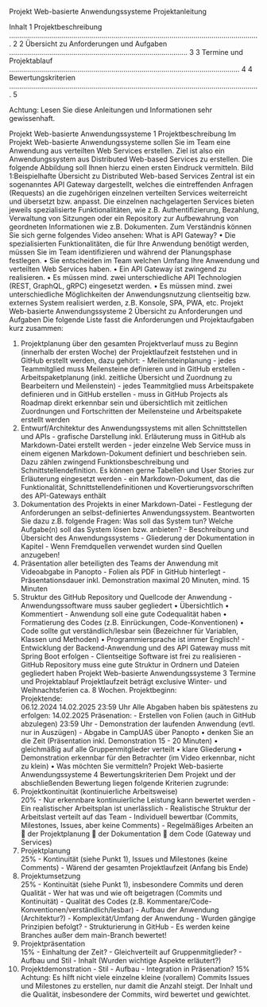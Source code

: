    Projekt Web-basierte Anwendungssysteme 
Projektanleitung 
 
 
Inhalt 
1 Projektbeschreibung ............................................................................................................................. 2 
2 Übersicht zu Anforderungen und Aufgaben ......................................................................................... 3 
3 Termine und Projektablauf ................................................................................................................... 4 
4 Bewertungskriterien ............................................................................................................................. 5 
 
 
Achtung: Lesen Sie diese Anleitungen und Informationen sehr gewissenhaft. 
 
 
Projekt Web-basierte Anwendungssysteme 
1 Projektbeschreibung 
Im Projekt Web-basierte Anwendungssysteme sollen Sie im Team eine Anwendung aus verteilten Web 
Services erstellen. Ziel ist also ein Anwendungssystem aus Distributed Web-based Services zu 
erstellen. Die folgende Abbildung soll Ihnen hierzu einen ersten Eindruck vermitteln. 
Bild 1:Beispielhafte Übersicht zu Distributed Web-based Services 
Zentral ist ein sogenanntes API Gateway dargestellt, welches die eintreffenden Anfragen (Requests) an 
die zugehörigen einzelnen verteilten Services weiterreicht und übersetzt bzw. anpasst. Die einzelnen 
nachgelagerten Services bieten jeweils spezialisierte Funktionalitäten, wie z.B. Authentifizierung, 
Bezahlung, Verwaltung von Sitzungen oder ein Repository zur Aufbewahrung von geordneten 
Informationen wie z.B. Dokumenten. 
Zum Verständnis können Sie sich gerne folgendes Video ansehen: What is API Gateway? 
• Die spezialisierten Funktionalitäten, die für Ihre Anwendung benötigt werden, müssen Sie im 
Team identifizieren und während der Planungsphase festlegen. 
• Sie entscheiden im Team welchen Umfang Ihre Anwendung und verteilten Web Services haben. 
• Ein API Gateway ist zwingend zu realisieren. 
• Es müssen mind. zwei unterschiedliche API Technologien (REST, GraphQL, gRPC) eingesetzt 
werden. 
• Es müssen mind. zwei unterschiedliche Möglichkeiten der Anwendungsnutzung clientseitig bzw. 
externes System realisiert werden, z.B. Konsole, SPA, PWA, etc. 
Projekt Web-basierte Anwendungssysteme 
2 Übersicht zu Anforderungen und Aufgaben 
Die folgende Liste fasst die Anforderungen und Projektaufgaben kurz zusammen: 
1. Projektplanung über den gesamten Projektverlauf muss zu Beginn (innerhalb der ersten Woche) 
der Projektlaufzeit feststehen und in GitHub erstellt werden, dazu gehört: - Meilensteinplanung - jedes Teammitglied muss Meilensteine definieren und in GitHub 
erstellen - Arbeitspaketplanung (inkl. zeitliche Übersicht und Zuordnung zu Bearbeitern und 
Meilenstein) - jedes Teammitglied muss Arbeitspakete definieren und in GitHub erstellen - muss in GitHub Projects als Roadmap direkt erkennbar sein und übersichtlich mit zeitlichen 
Zuordnungen und Fortschritten der Meilensteine und Arbeitspakete erstellt werden 
2. Entwurf/Architektur des Anwendungssystems mit allen Schnittstellen und APIs - grafische Darstellung inkl. Erläuterung muss in GitHub als Markdown-Datei erstellt werden - jeder einzelne Web Service muss in einem eigenen Markdown-Dokument definiert und 
beschrieben sein. Dazu zählen zwingend Funktionsbeschreibung und Schnittstellendefinition. 
Es können gerne Tabellen und User Stories zur Erläuterung eingesetzt werden - ein Markdown-Dokument, das die Funktionalität, Schnittstellendefinitionen und 
Kovertierungsvorschriften des API-Gateways enthält 
3. Dokumentation des Projekts in einer Markdown-Datei - Festlegung der Anforderungen an selbst-definiertes Anwendungssystem. Beantworten Sie 
dazu z.B. folgende Fragen: Was soll das System tun? Welche Aufgabe(n) soll das System lösen 
bzw. anbieten? - Beschreibung und Übersicht des Anwendungssystems - Gliederung der Dokumentation in Kapitel - Wenn Fremdquellen verwendet wurden sind Quellen anzugeben! 
4. Präsentation aller beteiligten des Teams der Anwendung mit Videoabgabe in Panopto - Folien als PDF in GitHub hinterlegt - Präsentationsdauer inkl. Demonstration maximal 20 Minuten, mind. 15 Minuten 
5. Struktur des GitHub Repository und Quellcode der Anwendung - Anwendungssoftware muss sauber gegliedert 
• Übersichtlich 
• Kommentiert - Anwendung soll eine gute Codequalität haben 
• Formatierung des Codes (z.B. Einrückungen, Code-Konventionen) 
• Code sollte gut verständlich/lesbar sein (Bezeichner für Variablen, Klassen und 
Methoden) 
• Programmiersprache ist immer Englisch! - Entwicklung der Backend-Anwendung und des API Gateway muss mit Spring Boot erfolgen - Clientseitige Software ist frei zu realisieren - GitHub Repository muss eine gute Struktur in Ordnern und Dateien gegliedert haben 
Projekt Web-basierte Anwendungssysteme 
3 Termine und Projektablauf 
Projektlaufzeit beträgt exclusive Winter- und Weihnachtsferien ca. 8 Wochen. 
Projektbeginn:  
Projektende:  
06.12.2024 
14.02.2025 
23:59 Uhr 
Alle Abgaben haben bis spätestens zu erfolgen: 14.02.2025 
Präsenation: - Erstellen von Folien (auch in GitHub abzulegen) 
23:59 Uhr - Demonstration der laufenden Anwendung (evtl. nur in Auszügen) - Abgabe in CampUAS über Panopto 
• denken Sie an die Zeit (Präsentation inkl. Demonstration 15 - 20 Minuten) 
• gleichmäßig auf alle Gruppenmitglieder verteilt 
• klare Gliederung 
• Demonstration erkennbar für den Betrachter (im Video erkennbar, nicht zu klein) 
• Was möchten Sie vermitteln? 
Projekt Web-basierte Anwendungssysteme 
4 Bewertungskriterien 
Dem Projekt und der abschließenden Bewertung liegen folgende Kriterien zugrunde: 
1. Projektkontinuität (kontinuierliche Arbeitsweise)  
20% - Nur erkennbare kontinuierliche Leistung kann bewertet werden - Ein realistischer Arbeitsplan ist unerlässlich - Realistische Struktur der Arbeitslast verteilt auf das Team - Individuell bewertbar (Commits, Milestones, Issues, aber keine Comments) - Regelmäßiges Arbeiten an 
 der Projektplanung 
 der Dokumentation 
 dem Code (Gateway und Services) 
2. Projektplanung       
25% - Kontinuität (siehe Punkt 1), Issues und Milestones (keine Comments) - Wärend der gesamten Projektlaufzeit (Anfang bis Ende) 
3. Projektumsetzung      
25% - Kontinuität (siehe Punkt 1), insbesondere Commits und deren Qualität - Wer hat was und wie oft beigetragen (Commits und Kontinuität)  - Qualität des Codes (z.B. Kommentare/Code-Konventionen/verständlich/lesbar) - Aufbau der Anwendung (Architektur?) - Komplexität/Umfang der Anwendung - Wurden gängige Prinzipien befolgt? - Strukturierung in GitHub - Es werden keine Branches außer dem main-Branch bewertet! 
4. Projektpräsentation     
15% - Einhaltung der Zeit? - Gleichverteilt auf Gruppenmitglieder? - Aufbau und Stil - Inhalt (Wurden wichtige Aspekte erläutert?) 
5. Projektdemonstration     - Stil - Aufbau - Integration in Präsenation? 
15% 
Achtung: Es hilft nicht viele einzelne kleine (vorallem) Commits Issues und Milestones zu erstellen, 
nur damit die Anzahl steigt. Der Inhalt und die Qualität, insbesondere der Commits, wird bewertet 
und gewichtet. 
